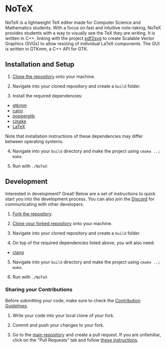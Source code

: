 # NoTeX
NoTeX is a lightweight TeX editor made for Computer Science and Mathematics students. With a focus on fast and intuitive note-taking, NoTeX provides students with a way to visually see the TeX they are writing. It is written in C++, linking with the project [pdf2svg](https://github.com/dawbarton/pdf2svg) to create Scalable Vector Graphics (SVGs) to allow resizing of individual LaTeX components. The GUI is written in GTKmm, a C++ API for GTK.


## Installation and Setup

1. [Clone the repository](https://help.github.com/en/articles/cloning-a-repository) onto your machine.

2. Navigate into your cloned repository and create a `build` folder.

3. Install the required dependencies:
- [gtkmm](https://www.gtkmm.org/)
- [cairo](https://www.cairographics.org/)
- [popperglib](https://poppler.freedesktop.org/)
- [cmake](https://cmake.org/)
- [LaTeX](https://www.latex-project.org/)

Note that installation instructions of these dependencies may differ between operating systems.

4. Navigate into your `build` directory and make the project using `cmake ..; make`.

5. Run with `./NoTeX`


## Development
Interested in development? Great! Below are a set of instructions to quick start you into the development process. You can also join the [Discord](https://discord.gg/wGJrKBz) for communicating with other developers.

1. [Fork the repository](https://help.github.com/en/articles/fork-a-repo#fork-an-example-repository).

2. [Clone your forked repository](https://help.github.com/en/articles/cloning-a-repository) onto your machine.

3. Navigate into your cloned repository and create a `build` folder.

4. On top of the required dependencies listed above, you will also need:
- [clang](https://clang.llvm.org/)

5. Navigate into your `build` directory and make the project using `cmake ..; make`.

6. Run with `./NoTeX`

### Sharing your Contributions
Before submitting your code, make sure to check the [Contribution Guidelines](CONTRIBUTING.md).

1. Write your code into your local clone of your fork.

2. Commit and push your changes to your fork.

3. Go to the [main repository](https://github.com/team-notex/NoTeX) and create a pull request. If you are unfamiliar, click on the "Pull Requests" tab and follow [these instructions](https://help.github.com/en/articles/creating-a-pull-request-from-a-fork).
